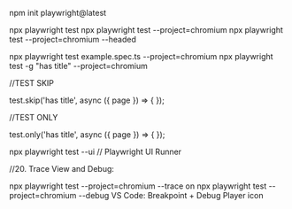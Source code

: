 
npm init playwright@latest

npx playwright test
npx playwright test --project=chromium
npx playwright test --project=chromium --headed

npx playwright test example.spec.ts --project=chromium
npx playwright test -g "has title" --project=chromium


//TEST SKIP

test.skip('has title', async ({ page }) => {
});

//TEST ONLY

test.only('has title', async ({ page }) => {
});

npx playwright test --ui // Playwright UI Runner


//20. Trace View and Debug:

npx playwright test --project=chromium --trace on
npx playwright test --project=chromium --debug
VS Code: Breakpoint + Debug Player icon 

